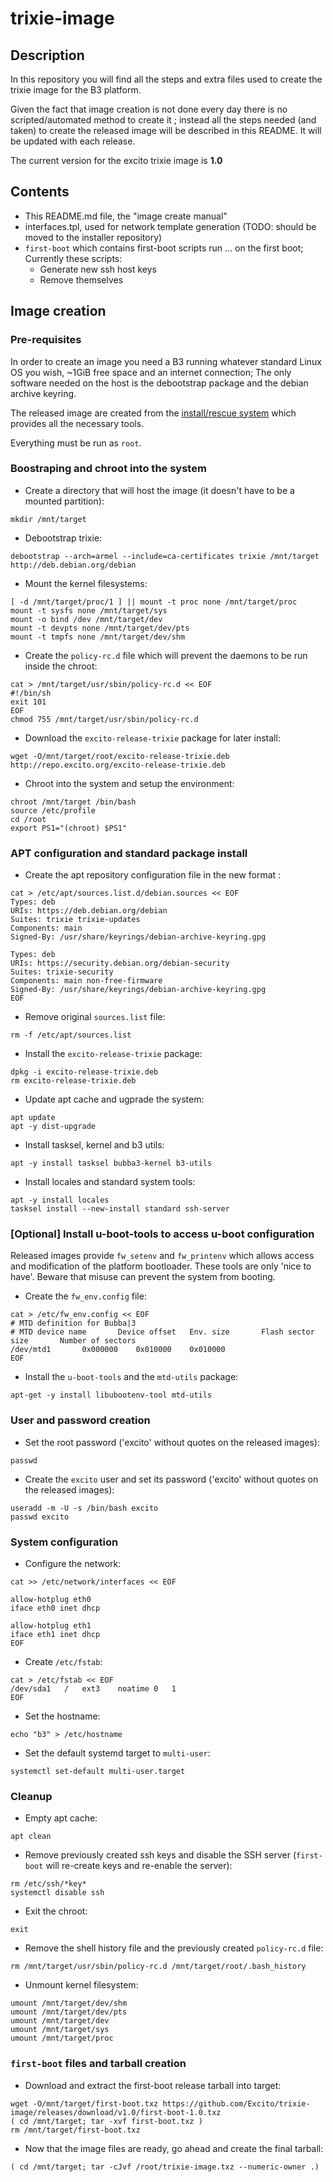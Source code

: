 # trixie-image

## Description

In this repository you will find all the steps and extra files used to create the trixie image for the B3 platform.

Given the fact that image creation is not done every day there is no scripted/automated method to create it ; instead all the steps needed (and taken) to create the released image will be described in this README. It will be updated with each release.

The current version for the excito trixie image is **1.0**

## Contents

- This README.md file, the "image create manual"
- interfaces.tpl, used for network template generation (TODO: should be moved to the installer repository)
- `first-boot` which contains first-boot scripts run ... on the first boot; Currently these scripts:
  - Generate new ssh host keys
  - Remove themselves

## Image creation

### Pre-requisites

In order to create an image you need a B3 running whatever standard Linux OS you wish, ~1GiB free space and an internet connection; The only software needed on the host is the debootstrap package and the debian archive keyring.

The released image are created from the [install/rescue system](https://github.com/Excito/buildroot) which provides all the necessary tools.

Everything must be run as `root`.

### Boostraping and chroot into the system

- Create a directory that will host the image (it doesn't have to be a mounted partition):
```
mkdir /mnt/target
```
- Debootstrap trixie:
```
debootstrap --arch=armel --include=ca-certificates trixie /mnt/target http://deb.debian.org/debian
```
- Mount the kernel filesystems:
```
[ -d /mnt/target/proc/1 ] || mount -t proc none /mnt/target/proc
mount -t sysfs none /mnt/target/sys
mount -o bind /dev /mnt/target/dev
mount -t devpts none /mnt/target/dev/pts
mount -t tmpfs none /mnt/target/dev/shm
```
- Create the `policy-rc.d` file which will prevent the daemons to be run inside the chroot:
```
cat > /mnt/target/usr/sbin/policy-rc.d << EOF
#!/bin/sh
exit 101
EOF
chmod 755 /mnt/target/usr/sbin/policy-rc.d
```
- Download the `excito-release-trixie` package for later install:
```
wget -O/mnt/target/root/excito-release-trixie.deb http://repo.excito.org/excito-release-trixie.deb
```
- Chroot into the system and setup the environment:
```
chroot /mnt/target /bin/bash
source /etc/profile
cd /root
export PS1="(chroot) $PS1"
```

### APT configuration and standard package install

- Create the apt repository configuration file in the new format :
```
cat > /etc/apt/sources.list.d/debian.sources << EOF
Types: deb
URIs: https://deb.debian.org/debian
Suites: trixie trixie-updates
Components: main
Signed-By: /usr/share/keyrings/debian-archive-keyring.gpg

Types: deb
URIs: https://security.debian.org/debian-security
Suites: trixie-security
Components: main non-free-firmware
Signed-By: /usr/share/keyrings/debian-archive-keyring.gpg
EOF
```
- Remove original `sources.list` file:
```
rm -f /etc/apt/sources.list
```
- Install the `excito-release-trixie` package:
```
dpkg -i excito-release-trixie.deb
rm excito-release-trixie.deb
```
- Update apt cache and ugprade the system:
```
apt update
apt -y dist-upgrade
```
- Install tasksel, kernel and b3 utils:
```
apt -y install tasksel bubba3-kernel b3-utils
```
- Install locales and standard system tools:
```
apt -y install locales
tasksel install --new-install standard ssh-server
```

### [Optional] Install u-boot-tools to access u-boot configuration

Released images provide `fw_setenv` and `fw_printenv` which allows access and modification of the platform bootloader. These tools are only 'nice to have'. Beware that misuse can prevent the system from booting.

- Create the `fw_env.config` file:
```
cat > /etc/fw_env.config << EOF
# MTD definition for Bubba|3
# MTD device name       Device offset   Env. size       Flash sector size       Number of sectors
/dev/mtd1		0x000000	0x010000	0x010000
EOF
```
- Install the `u-boot-tools` and the `mtd-utils` package:
```
apt-get -y install libubootenv-tool mtd-utils
```

### User and password creation

- Set the root password ('excito' without quotes on the released images):
```
passwd
```
- Create the `excito` user and set its password ('excito' without quotes on the released images):
```
useradd -m -U -s /bin/bash excito
passwd excito
```

### System configuration

- Configure the network:
```
cat >> /etc/network/interfaces << EOF

allow-hotplug eth0
iface eth0 inet dhcp

allow-hotplug eth1
iface eth1 inet dhcp
EOF
```
- Create `/etc/fstab`:
```
cat > /etc/fstab << EOF
/dev/sda1   /   ext3    noatime 0   1
EOF
```
- Set the hostname:
```
echo "b3" > /etc/hostname
```
- Set the default systemd target to `multi-user`:
```
systemctl set-default multi-user.target
```

### Cleanup

- Empty apt cache:
```
apt clean
```
- Remove previously created ssh keys and disable the SSH server (`first-boot` will re-create keys and re-enable the server):
```
rm /etc/ssh/*key*
systemctl disable ssh
```
- Exit the chroot:
```
exit
```
- Remove the shell history file and the previously created `policy-rc.d` file:
```
rm /mnt/target/usr/sbin/policy-rc.d /mnt/target/root/.bash_history
```
- Unmount kernel filesystem:
```
umount /mnt/target/dev/shm
umount /mnt/target/dev/pts
umount /mnt/target/dev
umount /mnt/target/sys
umount /mnt/target/proc
```

### `first-boot` files and tarball creation ###

- Download and extract the first-boot release tarball into target:
```
wget -O/mnt/target/first-boot.txz https://github.com/Excito/trixie-image/releases/download/v1.0/first-boot-1.0.txz
( cd /mnt/target; tar -xvf first-boot.txz )
rm /mnt/target/first-boot.txz
```
- Now that the image files are ready, go ahead and create the final tarball:
```
( cd /mnt/target; tar -cJvf /root/trixie-image.txz --numeric-owner .)
```
